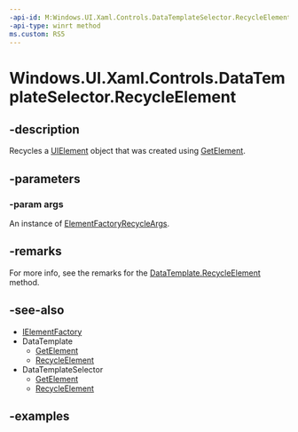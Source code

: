 ```yaml
---
-api-id: M:Windows.UI.Xaml.Controls.DataTemplateSelector.RecycleElement(Windows.UI.Xaml.ElementFactoryRecycleArgs)
-api-type: winrt method
ms.custom: RS5
---
```


<!-- Method syntax.
public void DataTemplateSelector.RecycleElement(ElementFactoryRecycleArgs args)
-->

# Windows.UI.Xaml.Controls.DataTemplateSelector.RecycleElement

## -description

Recycles a [UIElement](../windows.ui.xaml/uielement.md) object that was created using [GetElement](datatemplateselector_getelement_92222689.md).

## -parameters

### -param args

An instance of [ElementFactoryRecycleArgs](../windows.ui.xaml/elementfactoryrecycleargs.md).

## -remarks

For more info, see the remarks for the [DataTemplate.RecycleElement](../windows.ui.xaml/datatemplate_recycleelement_1023702976.md) method.

## -see-also

* [IElementFactory](../windows.ui.xaml/ielementfactory.md)
* DataTemplate
  * [GetElement](../windows.ui.xaml/datatemplate_getelement_92222689.md)
  * [RecycleElement](../windows.ui.xaml/datatemplate_recycleelement_1023702976.md)
* DataTemplateSelector
  * [GetElement](datatemplateselector_getelement_92222689.md)
  * [RecycleElement](datatemplateselector_recycleelement_1023702976.md)

## -examples
